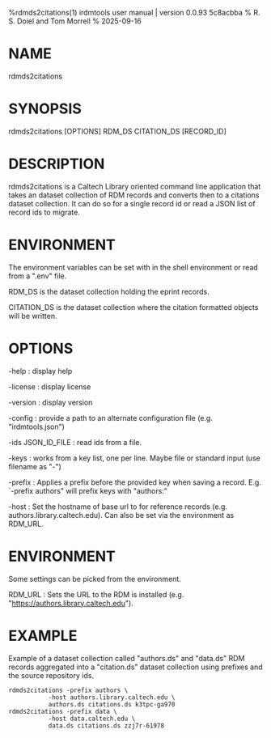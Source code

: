 %rdmds2citations(1) irdmtools user manual | version 0.0.93 5c8acbba
% R. S. Doiel and Tom Morrell
% 2025-09-16

# NAME

rdmds2citations

# SYNOPSIS

rdmds2citations [OPTIONS] RDM_DS CITATION_DS [RECORD_ID]

# DESCRIPTION

rdmds2citations is a Caltech Library oriented command line application
that takes an dataset collection of RDM records and converts then
to a citations dataset collection. It can do so for a single record id
or read a JSON list of record ids to migrate.

# ENVIRONMENT

The environment variables can be set with in the shell environment
or read from a ".env" file.

RDM_DS is the dataset collection holding the eprint records.

CITATION_DS is the dataset collection where the citation formatted
objects will be written.

# OPTIONS

-help
: display help

-license
: display license

-version
: display version

-config
: provide a path to an alternate configuration file (e.g. "irdmtools.json")

-ids JSON_ID_FILE
: read ids from a file.

-keys
: works from a key list, one per line. Maybe file or standard input (use filename as "-")

-prefix
: Applies a prefix before the provided key when saving a record. E.g. `-prefix authors" will 
prefix keys with "authors:"

-host
: Set the hostname of base url to for reference records (e.g. authors.library.caltech.edu). Can also be set via the environment as RDM_URL.

# ENVIRONMENT 

Some settings can be picked from the environment.

RDM_URL
: Sets the URL to the RDM is installed (e.g. "https://authors.library.caltech.edu").

# EXAMPLE

Example of a dataset collection called "authors.ds" and "data.ds"
RDM records aggregated into a "citation.ds" dataset
collection using prefixes and the source repository ids.

~~~shell
rdmds2citations -prefix authors \
           -host authors.library.caltech.edu \
		   authors.ds citations.ds k3tpc-ga970
rdmds2citations -prefix data \
           -host data.caltech.edu \
		   data.ds citations.ds zzj7r-61978
~~~


